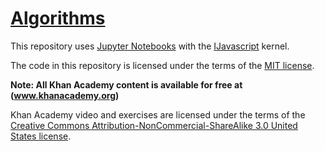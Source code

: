 # [Algorithms](https://www.khanacademy.org/computing/computer-science/algorithms)

This repository uses [Jupyter Notebooks](https://jupyter.org) with the
[IJavascript](https://github.com/n-riesco/ijavascript) kernel.

The code in this repository is licensed under the terms of the [MIT license](../LICENSE).

**Note: All Khan Academy content is available for free at (www.khanacademy.org)**

Khan Academy video and exercises are licensed under the terms of the 
[Creative Commons Attribution-NonCommercial-ShareAlike 3.0 United States license](https://creativecommons.org/licenses/by-nc-sa/3.0/us/).
